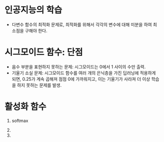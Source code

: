 # 인공지능의 학습
- 다변수 함수의 최적화 문제로, 최적화를 위해서 각각의 변수에 대해 미분을 하여 최소점을 구해야 한다.

# 시그모이드 함수: 단점
- 음수 부분을 표현하지 못하는 문제: 시그모이드는 0에서 1 사이의 수만 출력.
- 기울기 소실 문제: 시그모이드 함수를 여러 개의 은닉층을 가진 딥러닝에 적용하게 되면, 0.25가 계속 곱해져 점점 0에 가까워지고, 이는 기울기가 사라져 더 이상 학습을 하지 못하는 문제를 발생.

# 활성화 함수
1) softmax

2)
3)
